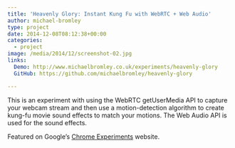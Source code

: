 ```yaml
---
title: 'Heavenly Glory: Instant Kung Fu with WebRTC + Web Audio'
author: michael-bromley
type: project
date: 2014-12-08T08:12:38+00:00
categories:
  - project
image: /media/2014/12/screenshot-02.jpg
links: 
  Demo: http://www.michaelbromley.co.uk/experiments/heavenly-glory
  GitHub: https://github.com/michaelbromley/heavenly-glory

---
```

This is an experiment with using the WebRTC getUserMedia API to capture your webcam stream and then use a motion-detection algorithm to create kung-fu movie sound effects to match your motions. The Web Audio API is used for the sound effects.

Featured on Google’s [Chrome Experiments](https://www.chromeexperiments.com/experiment/heavenly-glory) website.
